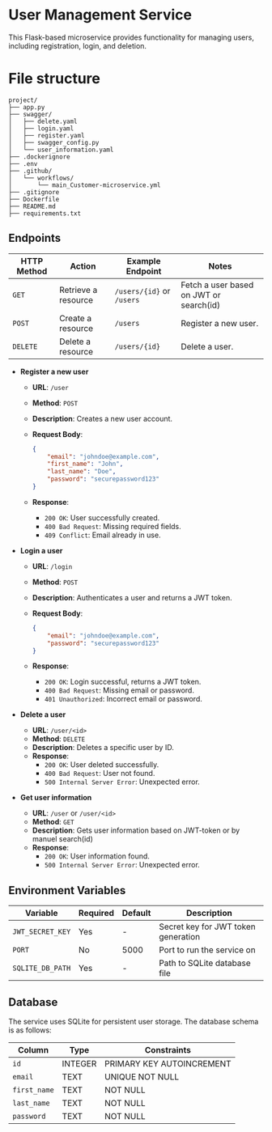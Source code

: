# User Management Service

This Flask-based microservice provides functionality for managing users, including registration, login, and deletion.

# File structure
```
project/
├── app.py                   
├── swagger/                 
│   ├── delete.yaml          
│   ├── login.yaml           
│   ├── register.yaml        
│   ├── swagger_config.py    
│   └── user_information.yaml
├── .dockerignore            
├── .env                     
├── .github/                 
│   └── workflows/           
│       └── main_Customer-microservice.yml 
├── .gitignore               
├── Dockerfile               
├── README.md                
├── requirements.txt
```

## Endpoints

| HTTP Method | Action             | Example Endpoint     | Notes                                   |
|-------------|--------------------|----------------------|-----------------------------------------|
| `GET`       | Retrieve a resource | `/users/{id}` or `/users` | Fetch a user based on JWT or search(id) |
| `POST`      | Create a resource  | `/users`             | Register a new user.                    |
| `DELETE`    | Delete a resource  | `/users/{id}`        | Delete a user.                          |


- **Register a new user**

    - **URL**: `/user`
    - **Method**: `POST`
    - **Description**: Creates a new user account.
    - **Request Body**:

        ```json
        {
            "email": "johndoe@example.com",
            "first_name": "John",
            "last_name": "Doe",
            "password": "securepassword123"
        }
        ```

    - **Response**:
        - `200 OK`: User successfully created.
        - `400 Bad Request`: Missing required fields.
        - `409 Conflict`: Email already in use.

- **Login a user**

    - **URL**: `/login`
    - **Method**: `POST`
    - **Description**: Authenticates a user and returns a JWT token.
    - **Request Body**:

        ```json
        {
            "email": "johndoe@example.com",
            "password": "securepassword123"
        }
        ```

    - **Response**:
        - `200 OK`: Login successful, returns a JWT token.
        - `400 Bad Request`: Missing email or password.
        - `401 Unauthorized`: Incorrect email or password.

- **Delete a user**

    - **URL**: `/user/<id>`
    - **Method**: `DELETE`
    - **Description**: Deletes a specific user by ID.
    - **Response**:
        - `200 OK`: User deleted successfully.
        - `400 Bad Request`: User not found.
        - `500 Internal Server Error`: Unexpected error.

- **Get user information**

    - **URL**: `/user` or `/user/<id>`
    - **Method**: `GET`
    - **Description**: Gets user information based on JWT-token or by manuel search(id)
    - **Response**:
        - `200 OK`: User information found.
        - `500 Internal Server Error`: Unexpected error.

## Environment Variables
| Variable | Required | Default | Description |
|----------|----------|---------|-------------|
| `JWT_SECRET_KEY` | Yes | - | Secret key for JWT token generation |
| `PORT` | No | 5000 | Port to run the service on |
| `SQLITE_DB_PATH` | Yes | - | Path to SQLite database file |

## Database

The service uses SQLite for persistent user storage. The database schema is as follows:

| Column      | Type      | Constraints          |
|-------------|-----------|----------------------|
| `id`        | INTEGER   | PRIMARY KEY AUTOINCREMENT |
| `email`     | TEXT      | UNIQUE NOT NULL      |
| `first_name`| TEXT      | NOT NULL             |
| `last_name` | TEXT      | NOT NULL             |
| `password`  | TEXT      | NOT NULL             |
